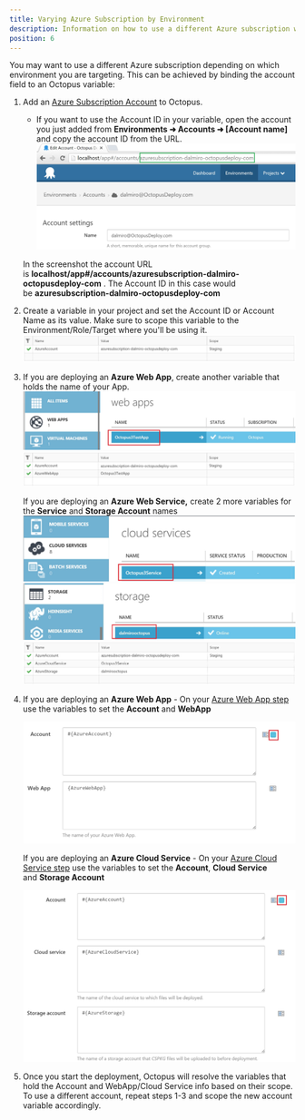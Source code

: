 ```yaml
---
title: Varying Azure Subscription by Environment
description: Information on how to use a different Azure subscription when deploying to different environments.
position: 6
---
```


You may want to use a different Azure subscription depending on which environment you are targeting. This can be achieved by binding the account field to an Octopus variable:

1. Add an [Azure Subscription Account](/docs/key-concepts/environments/accounts/azure-subscription-account.md) to Octopus.
    * If you want to use the Account ID in your variable, open the account you just added from **Environments &#10140; Accounts &#10140; [Account name]** and copy the account ID from the URL.
    ![](/docs/images/3049102/3278481.jpg "width=500")
        
    In the screenshot the account URL is **localhost/app#/accounts/azuresubscription-dalmiro-octopusdeploy-com** . The Account ID in this case would be **azuresubscription-dalmiro-octopusdeploy-com**
2. Create a variable in your project and set the Account ID or Account Name as its value. Make sure to scope this variable to the Environment/Role/Target where you'll be using it.
    ![](/docs/images/3049102/3278490.jpg "width=500")
3. If you are deploying an **Azure Web App**, create another variable that holds the name of your App.  
    ![](/docs/images/3049102/3278485.jpg "width=500")
    ![](/docs/images/3049102/3278486.jpg "width=500")

    If you are deploying an **Azure Web Service,** create 2 more variables for the **Service** and **Storage Account** names
    ![](/docs/images/3049102/3278489.jpg "width=500")
    ![](/docs/images/3049102/3278494.jpg "width=500")
    ![](/docs/images/3049102/3278487.jpg "width=500")

4. If you are deploying an **Azure Web App** - On your [Azure Web App step](/docs/deploying-applications/deploying-to-azure/deploying-a-package-to-an-azure-web-app/index.md) use the variables to set the **Account** and **WebApp**

    ![](/docs/images/3049102/3278496.jpg "width=500")
    
    If you are deploying an **Azure Cloud Service** - On your [Azure Cloud Service step](/docs/deploying-applications/deploying-to-azure/deploying-a-package-to-an-azure-cloud-service/index.md) use the variables to set the **Account**, **Cloud Service** and **Storage Account**

    ![](/docs/images/3049102/3278497.jpg "width=500")

5. Once you start the deployment, Octopus will resolve the variables that hold the Account and WebApp/Cloud Service info based on their scope. To use a different account, repeat steps 1-3 and scope the new account variable accordingly.
